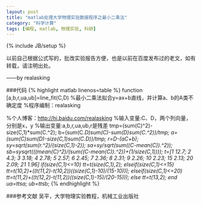 ```yaml
---
layout: post
title: "matlab处理大学物理实验数据程序之最小二乘法"
category: "科学计算"
tags: [编程, matlab, 物理实验, 科研]
---
```

{% include JB/setup %}

以前自己根据公式写的，批改实验报告方便，也是以前在百度发布过的老文，如有转载，请注明出处。

——by realasking

###代码
{% highlight matlab linenos=table %}
function [a,b,r,ua,ub]=line_fit(C,D)
%最小二乘法拟合y=ax+b直线，并计算a、b的A类不确定度
%程序编制：realasking

%个人博客：http://hi.baidu.com/realasking
%输入变量:C、D，两个列向量，分别是x，y
%输出变量:a,b,r,ua,ub,r是残差
tmp=(sum(C)^2)-size(C,1)*sum(C.^2);
b=(sum(C.*D)*sum(C)-sum(D)*sum(C.^2))/tmp;
a=(sum(C)*sum(D)-size(C,1)*sum(C.*D))/tmp;
r=D-(a*C+b);
sy=sqrt(sum(r.^2)/(size(C,1)-2));
sa=sy/sqrt(sum((C-mean(C)).^2));
sb=sy*sqrt(((mean(C)^2)/(sum((C-mean(C)).^2))+(1/size(C,1))));
t=[1 12.7;
    2 4.3;
        3 3.18;
      4 2.78;
    5 2.57;
        6 2.45;
      7 2.36;
    8 2.31;
        9 2.26;
      10 2.23;
    15 2.13;
        20 2.09;
      21 1.96]
if(size(C,1)<=10)
    tt=t(size(C,1),2);
    elseif(size(C,1)<=15)
        tt=t(10,2)+((t(11,2)-t(10,2))*((size(C,1)-10)/(15-10)));
  elseif(size(C,1)<=20)
      tt=t(11,2)+((t(12,2)-t(11,2))*((size(C,1)-15)/(20-15)));
else
    tt=t(13,2);
    end
    ua=tt*sa;
    ub=tt*sb;
{% endhighlight %}

###参考文献
吴平，大学物理实验教程，机械工业出版社
